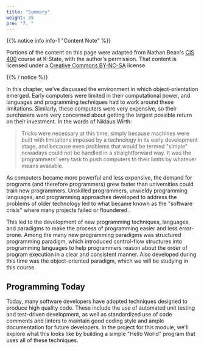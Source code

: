 ```yaml
---
title: "Summary"
weight: 35
pre: "7. "
---
```

{{% notice info info-1 "Content Note" %}}

Portions of the content on this page were adapted from Nathan Bean's [CIS 400](https://textbooks.cs.ksu.edu/cis400/1-object-orientation/00-introduction/02-the-growth-of-computing/) course at K-State, with the author's permission. That content is licensed under a [Creative Commons BY-NC-SA](https://creativecommons.org/licenses/by-nc-sa/4.0/) license.

{{% / notice %}}

In this chapter, we've discussed the environment in which object-orientation emerged.  Early computers were limited in their computational power, and languages and programming techniques had to work around these limitations. Similarly, these computers were very expensive, so their purchasers were very concerned about getting the largest possible return on their investment.  In the words of Niklaus Wirth:

<blockquote>
Tricks were necessary at this time, simply because machines were built with limitations imposed by a technology in its early development stage, and because even problems that would be termed "simple" nowadays could not be handled in a straightforward way.  It was the programmers' very task to push computers to their limits by whatever means available.
</blockquote>

As computers became more powerful and less expensive, the demand for programs (and therefore programmers) grew faster than universities could train new programmers.  Unskilled programmers, unwieldy programming languages, and programming approaches developed to address the problems of older technology led to what became known as the "software crisis" where many projects failed or floundered.

This led to the development of new programming techniques, languages, and paradigms to make the process of programming easier and less error-prone. Among the many new programming paradigms was structured programming paradigm, which introduced control-flow structures into programming languages to help programmers reason about the order of program execution in a clear and consistent manner.  Also developed during this time was the object-oriented paradigm, which we will be studying in this course.

## Programming Today

Today, many software developers have adopted techniques designed to produce high quality code. These include the use of automated unit testing and test-driven development, as well as standardized use of code comments and linters to maintain good coding style and ample documentation for future developers. In the project for this module, we'll explore what this looks like by building a simple "Hello World" program that uses all of these techniques. 
